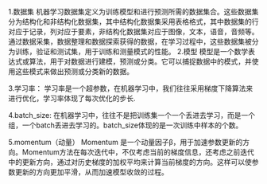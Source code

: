 1.数据集
  机器学习数据集定义为训练模型和进行预测所需的数据集合。这些数据集分为结构化和非结构化数据集，其中结构化数据集采用表格格式，其中数据集的行对应于记录，列对应于要素，非结构化数据集对应于图像，文本，语音，音频等。通过数据采集，数据整理和数据探索获得的数据，在学习过程中，这些数据集被分为训练，验证和测试集，用于训练和测量模式的性能。
2.模型
  模型是一个数学表达式或算法，用于对数据进行建模，预测或分类。它可以捕捉数据中的模式，并使用这些模式来做出预测或分类新的数据。

3.学习率：
  学习率是一个超参数，在机器学习中，我们往往采用梯度下降算法来进行优化，学习率体现了每次优化的步长.

4.batch_size:
  在机器学习中，往往不是把训练集一个一个丢进去学习，而是一个组，一个batch丢进去学习的。batch_size体现的是一次训练中样本的个数。

5.momentum（动量）
  Momentum 是一个动量因子β，用于加速参数更新的方向。Momentum方法在每次迭代中，不仅考虑当前的梯度信息，还考虑之前迭代中的更新方向，通过对历史梯度的加权平均来计算当前梯度的方向。这样可以使参数更新的方向更加平滑，从而加速模型收敛的过程。